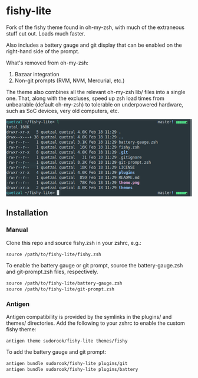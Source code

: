# fishy-lite

Fork of the fishy theme found in oh-my-zsh, with much of the extraneous stuff
cut out. Loads much faster.

Also includes a battery gauge and git display that can be enabled on the
right-hand side of the prompt.

What's removed from oh-my-zsh:

1. Bazaar integration
2. Non-git prompts (RVM, NVM, Mercurial, etc.)

The theme also combines all the relevant oh-my-zsh lib/ files into a single
one. That, along with the excluses, speed up zsh load times from unbearable
(default oh-my-zsh) to tolerable on underpowered hardware, such as SoC devices,
very old computers, etc.

![Screenshot](assets/theme.png)


## Installation 

### Manual

Clone this repo and source fishy.zsh in your zshrc, e.g.:
```
source /path/to/fishy-lite/fishy.zsh
```

To enable the battery gauge or git prompt, source the battery-gauge.zsh and
git-prompt.zsh files, respectively.
```
source /path/to/fishy-lite/battery-gauge.zsh
source /path/to/fishy-lite/git-prompt.zsh
```


### Antigen

Antigen compatibility is provided by the symlinks in the plugins/ and themes/
directories. Add the following to your zshrc to enable the custom fishy theme:
```
antigen theme sudorook/fishy-lite themes/fishy
```

To add the battery gauge and git prompt:
```
antigen bundle sudorook/fishy-lite plugins/git
antigen bundle sudorook/fishy-lite plugins/battery
```
